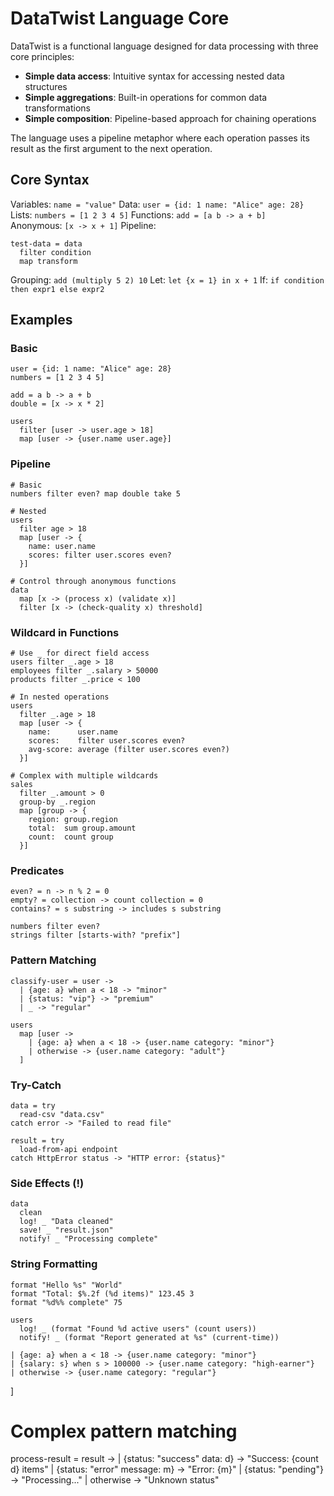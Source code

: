 # DataTwist Language Core

DataTwist is a functional language designed for data processing with three core principles:
- **Simple data access**: Intuitive syntax for accessing nested data structures
- **Simple aggregations**: Built-in operations for common data transformations
- **Simple composition**: Pipeline-based approach for chaining operations

The language uses a pipeline metaphor where each operation passes its result as the first argument to the next operation.

## Core Syntax

Variables: `name = "value"`
Data: `user = {id: 1 name: "Alice" age: 28}`  
Lists: `numbers = [1 2 3 4 5]`
Functions: `add = [a b -> a + b]`  
Anonymous: `[x -> x + 1]`
Pipeline: 
```
test-data = data
  filter condition
  map transform
```
Grouping: `add (multiply 5 2) 10`
Let: `let {x = 1} in x + 1`
If: `if condition then expr1 else expr2`

## Examples

### Basic
```
user = {id: 1 name: "Alice" age: 28}
numbers = [1 2 3 4 5]

add = a b -> a + b
double = [x -> x * 2]

users
  filter [user -> user.age > 18]
  map [user -> {user.name user.age}]
```

### Pipeline
```
# Basic
numbers filter even? map double take 5

# Nested
users
  filter age > 18
  map [user -> {
    name: user.name
    scores: filter user.scores even?
  }]

# Control through anonymous functions
data
  map [x -> (process x) (validate x)]
  filter [x -> (check-quality x) threshold]
```

### Wildcard in Functions
```
# Use _ for direct field access
users filter _.age > 18
employees filter _.salary > 50000
products filter _.price < 100

# In nested operations
users
  filter _.age > 18
  map [user -> {
    name:      user.name
    scores:    filter user.scores even?
    avg-score: average (filter user.scores even?)
  }]

# Complex with multiple wildcards
sales
  filter _.amount > 0
  group-by _.region
  map [group -> {
    region: group.region
    total:  sum group.amount
    count:  count group
  }]
```

### Predicates
```
even? = n -> n % 2 = 0
empty? = collection -> count collection = 0
contains? = s substring -> includes s substring

numbers filter even?
strings filter [starts-with? "prefix"]
```

### Pattern Matching
```
classify-user = user ->
  | {age: a} when a < 18 -> "minor"
  | {status: "vip"} -> "premium"
  | _ -> "regular"

users
  map [user ->
    | {age: a} when a < 18 -> {user.name category: "minor"}
    | otherwise -> {user.name category: "adult"}
  ]
```

### Try-Catch
```
data = try
  read-csv "data.csv"
catch error -> "Failed to read file"

result = try
  load-from-api endpoint
catch HttpError status -> "HTTP error: {status}"
```

### Side Effects (!)
```
data
  clean
  log! _ "Data cleaned"
  save! _ "result.json"
  notify! _ "Processing complete"
```

### String Formatting
```
format "Hello %s" "World"
format "Total: $%.2f (%d items)" 123.45 3
format "%d%% complete" 75

users
  log! _ (format "Found %d active users" (count users))
  notify! _ (format "Report generated at %s" (current-time))
```


    | {age: a} when a < 18 -> {user.name category: "minor"}
    | {salary: s} when s > 100000 -> {user.name category: "high-earner"}
    | otherwise -> {user.name category: "regular"}
  ]

# Complex pattern matching
process-result = result ->
  | {status: "success" data: d} -> "Success: {count d} items"
  | {status: "error" message: m} -> "Error: {m}"
  | {status: "pending"} -> "Processing..."
  | otherwise -> "Unknown status"
```
